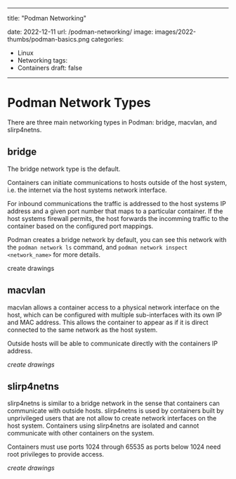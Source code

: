 ---
title: "Podman Networking"

date: 2022-12-11
url: /podman-networking/
image: images/2022-thumbs/podman-basics.png
categories:
  - Linux
  - Networking
tags:
  - Containers
draft: false
-----

# Podman Network Types
There are three main networking types in Podman: bridge, macvlan, and slirp4netns.

## bridge
The bridge network type is the default.

Containers can initiate communications to hosts outside of the host system, i.e. the internet via the host systems network interface.

For inbound communications the traffic is addressed to the host systems IP address and a given port number that maps to a particular container. If the host systems firewall permits, the host forwards the incomming traffic to the container based on the configured port mappings.

Podman creates a bridge network by default, you can see this network with the `podman network ls` command, and `podman network inspect <network_name>` for more details.

create drawings

## macvlan
macvlan allows a container access to a physical network interface on the host, which can be configured with multiple sub-interfaces with its own IP and MAC address. This allows the container to appear as if it is direct connected to the same network as the host system.

Outside hosts will be able to communicate directly with the containers IP address.

*create drawings*

## slirp4netns
slirp4netns is similar to a bridge network in the sense that containers can communicate with outside hosts. slirp4netns is used by containers built by unprivileged users that are not allow to create network interfaces on the host system. Containers using slirp4netns are isolated and cannot communicate with other containers on the system.

Containers must use ports 1024 through 65535 as ports below 1024 need root privileges to provide access.

*create drawings*

